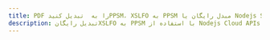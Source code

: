 ---title: PDF را به  تبدیل کنیدPPSM، XSLFO به PPSM مبدل رایگان یا Nodejs SDKdescription: تبدیل رایگانXSLFO به PPSM با استفاده از Nodejs Cloud APIs & SDK همچنین اسناد PDF را در Cloud ایجاد، ویرایش و رندر کنید.---